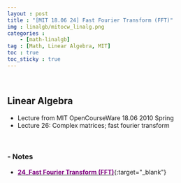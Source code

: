 ```yaml
---
layout : post
title : "[MIT 18.06 24] Fast Fourier Transform (FFT)"
img : linalgb/mitocw_linalg.png
categories : 
    - [math-linalgb]
tag : [Math, Linear Algebra, MIT]
toc : true
toc_sticky : true
---
```


<br/>

## Linear Algebra

- Lecture from MIT OpenCourseWare 18.06 2010 Spring
- Lecture 26: Complex matrices; fast fourier transform

<br/>

### - Notes

- [<span style="color:purple">**24_Fast Fourier Transform (FFT)**</span>](https://drive.google.com/file/d/1OURWPqHxkS7VcDjui4-o7RVcH4kVgRXo/view?usp=share_link){:target="_blank"}